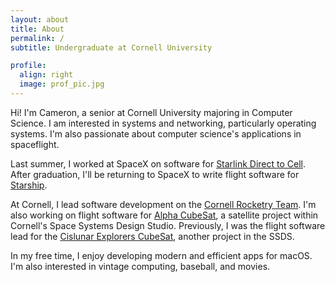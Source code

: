 ```yaml
---
layout: about
title: About
permalink: /
subtitle: Undergraduate at Cornell University

profile:
  align: right
  image: prof_pic.jpg
---
```


Hi! I'm Cameron, a senior at Cornell University majoring in Computer Science. I am 
interested in systems and networking, particularly operating systems. I'm also passionate about computer science's applications in spaceflight.

Last summer, I worked at SpaceX on software for [Starlink Direct to Cell](https://www.starlink.com/business/direct-to-cell). After graduation, I'll be returning to SpaceX to write flight software for [Starship](https://www.spacex.com/vehicles/starship).

At Cornell, I lead software development on the [Cornell Rocketry Team](https://www.cornellrocketryteam.com/). I'm also working on flight software for [Alpha CubeSat](https://alphacubesat.cornell.edu/), a satellite project within Cornell's Space Systems Design Studio. Previously, I was the flight software lead for the [Cislunar Explorers CubeSat](https://www.spacecraftresearch.com/cislunar-explorers-fe), another project in the SSDS.

In my free time, I enjoy developing modern and efficient apps for macOS. I'm also interested in vintage computing, baseball, and movies.